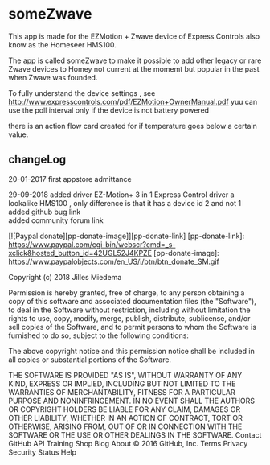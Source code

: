 ﻿# someZwave



This app is made for the EZMotion + Zwave device of Express Controls also know as the Homeseer HMS100.

The app is called someZwave to make it possible to add other legacy or rare Zwave devices to Homey not current at the momemt 
but popular in the past when Zwave was founded. 

To fully understand the device settings , see http://www.expresscontrols.com/pdf/EZMotion+OwnerManual.pdf
yuu can use the poll interval only if the device is not battery powered 

there is an action flow card created for if temperature goes below a certain value.


## changeLog

20-01-2017 first appstore admittance

29-09-2018	added  driver EZ-Motion+ 3 in 1    Express Control        driver a lookalike HMS100 , only difference is 
            that it has a device id 2 and not 1
		    added github bug link 	
			added community forum link


[![Paypal donate][pp-donate-image]][pp-donate-link]
[pp-donate-link]: https://www.paypal.com/cgi-bin/webscr?cmd=_s-xclick&hosted_button_id=42UGL52J4KPZE
[pp-donate-image]: https://www.paypalobjects.com/en_US/i/btn/btn_donate_SM.gif






Copyright (c) 2018 Jilles Miedema

Permission is hereby granted, free of charge, to any person obtaining a copy of this software and associated documentation files (the "Software"), to deal in the Software without restriction, including without limitation the rights to use, copy, modify, merge, publish, distribute, sublicense, and/or sell copies of the Software, and to permit persons to whom the Software is furnished to do so, subject to the following conditions:

The above copyright notice and this permission notice shall be included in all copies or substantial portions of the Software.

THE SOFTWARE IS PROVIDED "AS IS", WITHOUT WARRANTY OF ANY KIND, EXPRESS OR IMPLIED, INCLUDING BUT NOT LIMITED TO THE WARRANTIES OF MERCHANTABILITY, FITNESS FOR A PARTICULAR PURPOSE AND NONINFRINGEMENT. IN NO EVENT SHALL THE AUTHORS OR COPYRIGHT HOLDERS BE LIABLE FOR ANY CLAIM, DAMAGES OR OTHER LIABILITY, WHETHER IN AN ACTION OF CONTRACT, TORT OR OTHERWISE, ARISING FROM, OUT OF OR IN CONNECTION WITH THE SOFTWARE OR THE USE OR OTHER DEALINGS IN THE SOFTWARE.
Contact GitHub API Training Shop Blog About
© 2016 GitHub, Inc. Terms Privacy Security Status Help



